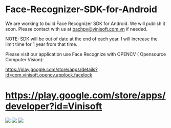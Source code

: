 Face-Recognizer-SDK-for-Android
===============================

We are working to build Face Recognizer SDK for Android. We will publish it soon.
Please contact with us at bachpv@vinisoft.com.vn if needed. 

NOTE: SDK will be out of date at the end of each year. I will increase the limit time for 1 year from that time.

Please visit our application use Face Recognize with OPENCV ( Opensource Computer Vision):

https://play.google.com/store/apps/details?id=com.vinisoft.opencv.applock.facelock

https://play.google.com/store/apps/developer?id=Vinisoft
===============================

![](https://github.com/Vinisoft/Face-Recognizer-SDK-for-Android/blob/master/train.png)
![](https://github.com/Vinisoft/Face-Recognizer-SDK-for-Android/blob/master/test.png)
![](https://github.com/Vinisoft/Face-Recognizer-SDK-for-Android/blob/master/setting.png)
